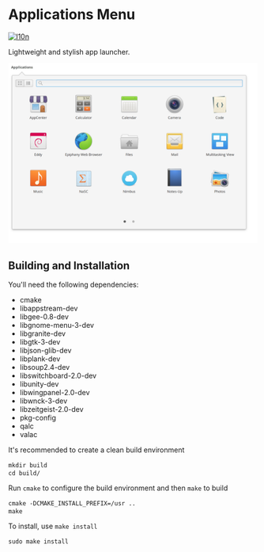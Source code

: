 # Applications Menu
[![l10n](https://l10n.elementary.io/widgets/wingpanel/applications-menu/svg-badge.svg)](https://l10n.elementary.io/projects/wingpanel/applications-menu)

Lightweight and stylish app launcher.

![Screenshot](data/screenshot.png?raw=true)

## Building and Installation

You'll need the following dependencies:
* cmake
* libappstream-dev
* libgee-0.8-dev
* libgnome-menu-3-dev
* libgranite-dev
* libgtk-3-dev
* libjson-glib-dev
* libplank-dev
* libsoup2.4-dev
* libswitchboard-2.0-dev
* libunity-dev
* libwingpanel-2.0-dev
* libwnck-3-dev
* libzeitgeist-2.0-dev
* pkg-config
* qalc
* valac

It's recommended to create a clean build environment

    mkdir build
    cd build/

Run `cmake` to configure the build environment and then `make` to build

    cmake -DCMAKE_INSTALL_PREFIX=/usr ..
    make

To install, use `make install`

    sudo make install

